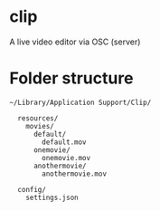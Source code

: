 # clip
A live video editor via OSC (server)

# Folder structure
    ~/Library/Application Support/Clip/

      resources/
        movies/
          default/
            default.mov
          onemovie/
            onemovie.mov
          anothermovie/
            anothermovie.mov

      config/
        settings.json
